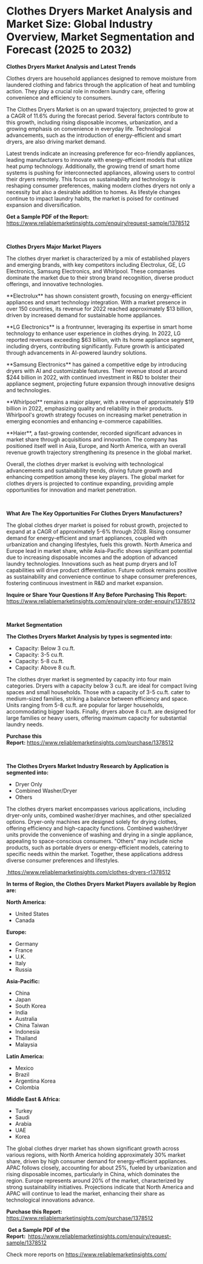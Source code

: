 <p><h1>Clothes Dryers Market Analysis and Market Size: Global Industry Overview, Market Segmentation and Forecast (2025 to 2032)</h1></p><p><strong>Clothes Dryers Market Analysis and Latest Trends</strong></p>
<p><p>Clothes dryers are household appliances designed to remove moisture from laundered clothing and fabrics through the application of heat and tumbling action. They play a crucial role in modern laundry care, offering convenience and efficiency to consumers.</p><p>The Clothes Dryers Market is on an upward trajectory, projected to grow at a CAGR of 11.6% during the forecast period. Several factors contribute to this growth, including rising disposable incomes, urbanization, and a growing emphasis on convenience in everyday life. Technological advancements, such as the introduction of energy-efficient and smart dryers, are also driving market demand. </p><p>Latest trends indicate an increasing preference for eco-friendly appliances, leading manufacturers to innovate with energy-efficient models that utilize heat pump technology. Additionally, the growing trend of smart home systems is pushing for interconnected appliances, allowing users to control their dryers remotely. This focus on sustainability and technology is reshaping consumer preferences, making modern clothes dryers not only a necessity but also a desirable addition to homes. As lifestyle changes continue to impact laundry habits, the market is poised for continued expansion and diversification.</p></p>
<p><strong>Get a Sample PDF of the Report:&nbsp;</strong> <a href="https://www.reliablemarketinsights.com/enquiry/request-sample/1378512?utm_campaign=2100&utm_medium=2&utm_source=Github&utm_content=ia&utm_term=16022025&utm_id=clothes-dryers">https://www.reliablemarketinsights.com/enquiry/request-sample/1378512</a></p>
<p>&nbsp;</p>
<p><strong>Clothes Dryers Major Market Players</strong></p>
<p><p>The clothes dryer market is characterized by a mix of established players and emerging brands, with key competitors including Electrolux, GE, LG Electronics, Samsung Electronics, and Whirlpool. These companies dominate the market due to their strong brand recognition, diverse product offerings, and innovative technologies.</p><p>**Electrolux** has shown consistent growth, focusing on energy-efficient appliances and smart technology integration. With a market presence in over 150 countries, its revenue for 2022 reached approximately $13 billion, driven by increased demand for sustainable home appliances.</p><p>**LG Electronics** is a frontrunner, leveraging its expertise in smart home technology to enhance user experience in clothes drying. In 2022, LG reported revenues exceeding $63 billion, with its home appliance segment, including dryers, contributing significantly. Future growth is anticipated through advancements in AI-powered laundry solutions.</p><p>**Samsung Electronics** has gained a competitive edge by introducing dryers with AI and customizable features. Their revenue stood at around $244 billion in 2022, with continued investment in R&D to bolster their appliance segment, projecting future expansion through innovative designs and technologies.</p><p>**Whirlpool** remains a major player, with a revenue of approximately $19 billion in 2022, emphasizing quality and reliability in their products. Whirlpool's growth strategy focuses on increasing market penetration in emerging economies and enhancing e-commerce capabilities.</p><p>**Haier**, a fast-growing contender, recorded significant advances in market share through acquisitions and innovation. The company has positioned itself well in Asia, Europe, and North America, with an overall revenue growth trajectory strengthening its presence in the global market.</p><p>Overall, the clothes dryer market is evolving with technological advancements and sustainability trends, driving future growth and enhancing competition among these key players. The global market for clothes dryers is projected to continue expanding, providing ample opportunities for innovation and market penetration.</p></p>
<p>&nbsp;</p>
<p><strong>What Are The Key Opportunities For Clothes Dryers Manufacturers?</strong></p>
<p><p>The global clothes dryer market is poised for robust growth, projected to expand at a CAGR of approximately 5-6% through 2028. Rising consumer demand for energy-efficient and smart appliances, coupled with urbanization and changing lifestyles, fuels this growth. North America and Europe lead in market share, while Asia-Pacific shows significant potential due to increasing disposable incomes and the adoption of advanced laundry technologies. Innovations such as heat pump dryers and IoT capabilities will drive product differentiation. Future outlook remains positive as sustainability and convenience continue to shape consumer preferences, fostering continuous investment in R&D and market expansion.</p></p>
<p><strong>Inquire or Share Your Questions If Any Before Purchasing This Report:</strong> <a href="https://www.reliablemarketinsights.com/enquiry/pre-order-enquiry/1378512?utm_campaign=2100&utm_medium=2&utm_source=Github&utm_content=ia&utm_term=16022025&utm_id=clothes-dryers">https://www.reliablemarketinsights.com/enquiry/pre-order-enquiry/1378512</a></p>
<p>&nbsp;</p>
<p><strong>Market Segmentation</strong></p>
<p><strong>The Clothes Dryers Market Analysis by types is segmented into:</strong></p>
<p><ul><li>Capacity: Below 3 cu.ft.</li><li>Capacity: 3-5 cu.ft.</li><li>Capacity: 5-8 cu.ft.</li><li>Capacity: Above 8 cu.ft.</li></ul></p>
<p><p>The clothes dryer market is segmented by capacity into four main categories. Dryers with a capacity below 3 cu.ft. are ideal for compact living spaces and small households. Those with a capacity of 3-5 cu.ft. cater to medium-sized families, striking a balance between efficiency and space. Units ranging from 5-8 cu.ft. are popular for larger households, accommodating bigger loads. Finally, dryers above 8 cu.ft. are designed for large families or heavy users, offering maximum capacity for substantial laundry needs.</p></p>
<p><strong>Purchase this Report:&nbsp;</strong><a href="https://www.reliablemarketinsights.com/purchase/1378512?utm_campaign=2100&utm_medium=2&utm_source=Github&utm_content=ia&utm_term=16022025&utm_id=clothes-dryers">https://www.reliablemarketinsights.com/purchase/1378512</a></p>
<p>&nbsp;</p>
<p><strong>The Clothes Dryers Market Industry Research by Application is segmented into:</strong></p>
<p><ul><li>Dryer Only</li><li>Combined Washer/Dryer</li><li>Others</li></ul></p>
<p><p>The clothes dryers market encompasses various applications, including dryer-only units, combined washer/dryer machines, and other specialized options. Dryer-only machines are designed solely for drying clothes, offering efficiency and high-capacity functions. Combined washer/dryer units provide the convenience of washing and drying in a single appliance, appealing to space-conscious consumers. "Others" may include niche products, such as portable dryers or energy-efficient models, catering to specific needs within the market. Together, these applications address diverse consumer preferences and lifestyles.</p></p>
<p><a href="https://www.reliablemarketinsights.com/clothes-dryers-r1378512?utm_campaign=2100&utm_medium=2&utm_source=Github&utm_content=ia&utm_term=16022025&utm_id=clothes-dryers">&nbsp;https://www.reliablemarketinsights.com/clothes-dryers-r1378512</a></p>
<p><strong>In terms of Region, the Clothes Dryers Market Players available by Region are:</strong></p>
<p>
    <p> <strong> North America: </strong>
        <ul>
            <li>United States</li>
            <li>Canada</li>
        </ul>
        </p> 
    <p> <strong> Europe: </strong>
        <ul>
            <li>Germany</li>
            <li>France</li>
            <li>U.K.</li>
            <li>Italy</li>
            <li>Russia</li>
        </ul>
        </p> 
    <p> <strong> Asia-Pacific: </strong>
        <ul>
            <li>China</li>
            <li>Japan</li>
            <li>South Korea</li>
            <li>India</li>
            <li>Australia</li>
            <li>China Taiwan</li>
            <li>Indonesia</li>
            <li>Thailand</li>
            <li>Malaysia</li>
        </ul>
        </p> 
    <p> <strong> Latin America: </strong>
        <ul>
            <li>Mexico</li>
            <li>Brazil</li>
            <li>Argentina Korea</li>
            <li>Colombia</li>
        </ul>
        </p> 
    <p> <strong> Middle East & Africa: </strong>
        <ul>
            <li>Turkey</li>
            <li>Saudi</li>
            <li>Arabia</li>
            <li>UAE</li>
            <li>Korea</li>
        </ul>
    </p>
    </p>
<p><p>The global clothes dryer market has shown significant growth across various regions, with North America holding approximately 30% market share, driven by high consumer demand for energy-efficient appliances. APAC follows closely, accounting for about 25%, fueled by urbanization and rising disposable incomes, particularly in China, which dominates the region. Europe represents around 20% of the market, characterized by strong sustainability initiatives. Projections indicate that North America and APAC will continue to lead the market, enhancing their share as technological innovations advance.</p></p>
<p><strong>Purchase this Report: </strong><a href="https://www.reliablemarketinsights.com/purchase/1378512?utm_campaign=2100&utm_medium=2&utm_source=Github&utm_content=ia&utm_term=16022025&utm_id=clothes-dryers">https://www.reliablemarketinsights.com/purchase/1378512</a></p>
<p>&nbsp;<strong>Get a Sample PDF of the Report:&nbsp;&nbsp;</strong><a href="https://www.reliablemarketinsights.com/enquiry/request-sample/1378512?utm_campaign=2100&utm_medium=2&utm_source=Github&utm_content=ia&utm_term=16022025&utm_id=clothes-dryers">https://www.reliablemarketinsights.com/enquiry/request-sample/1378512</a></p>
<p><strong></strong></p>
<p>Check more reports on <a href="https://www.reliablemarketinsights.com/?utm_campaign=2100&utm_medium=2&utm_source=Github&utm_content=ia&utm_term=16022025&utm_id=clothes-dryers">https://www.reliablemarketinsights.com/</a></p>